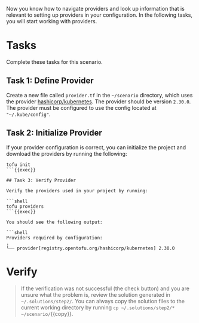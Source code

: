 Now you know how to navigate providers and look up information that is relevant to setting up providers in your
configuration. In the following tasks, you will start working with providers.

# Tasks

Complete these tasks for this scenario.

## Task 1: Define Provider

Create a new file called `provider.tf` in the `~/scenario` directory, which uses the
provider [hashicorp/kubernetes](https://registry.terraform.io/providers/hashicorp/kubernetes/latest). The provider
should be version `2.30.0`. The provider must be configured to use the config located at `"~/.kube/config"`.

## Task 2: Initialize Provider

If your provider configuration is correct, you can initialize the project and download the providers by running the following:

```shell
tofu init
```{{exec}}

## Task 3: Verify Provider

Verify the providers used in your project by running:

```shell
tofu providers
```{{exec}}

You should see the following output:

```shell
Providers required by configuration:
.
└── provider[registry.opentofu.org/hashicorp/kubernetes] 2.30.0
```

# Verify

> If the verification was not successful (the check button) and you are unsure what the problem is, review the solution
> generated in `~/.solutions/step2/`. You can always copy the solution files to the current working directory by
> running `cp ~/.solutions/step2/* ~/scenario/`{{copy}}.
